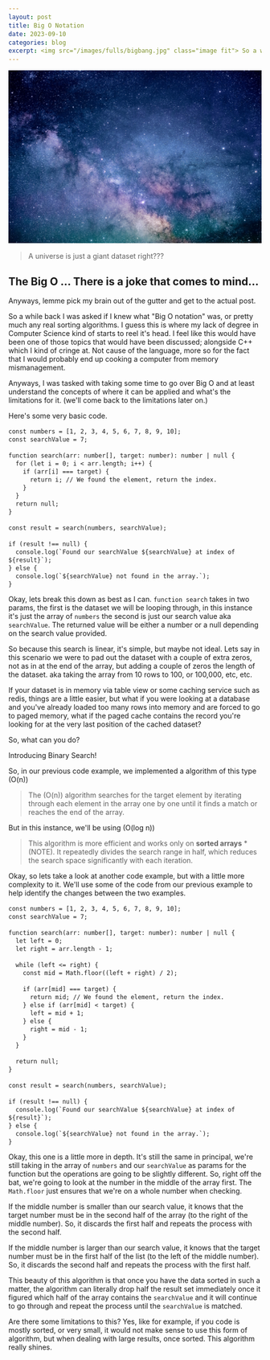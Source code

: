 ```yaml
---
layout: post
title: Big O Notation
date: 2023-09-10
categories: blog
excerpt: <img src="/images/fulls/bigbang.jpg" class="image fit"> So a while back I was asked if I knew what "Big O notation" was, or pretty much any real sorting algorithms. I guess this is where my lack of degree in Computer Science kind of starts to reel it's head. I don't have a degree in computer science and I feel like this would have been one of those things that would have been discussed; alongside C++ which I kind of cringe at. Not cause of the language, more so for the fact that I would probably end up cooking a computer from memory mismanagement.
---
```


<img src="/images/fulls/bigbang.jpg" class="image fit">

> A universe is just a giant dataset right???

## The Big O ... There is a joke that comes to mind...

Anyways, lemme pick my brain out of the gutter and get to the actual post.

So a while back I was asked if I knew what "Big O notation" was, or pretty much any real sorting algorithms. I guess this is where my lack of degree in Computer Science kind of starts to reel it's head. I feel like this would have been one of those topics that would have been discussed; alongside C++ which I kind of cringe at. Not cause of the language, more so for the fact that I would probably end up cooking a computer from memory mismanagement.

Anyways, I was tasked with taking some time to go over Big O and at least understand the concepts of where it can be applied and what's the limitations for it. (we'll come back to the limitations later on.)

Here's some very basic code.

```
const numbers = [1, 2, 3, 4, 5, 6, 7, 8, 9, 10];
const searchValue = 7;

function search(arr: number[], target: number): number | null {
  for (let i = 0; i < arr.length; i++) {
    if (arr[i] === target) {
      return i; // We found the element, return the index.
    }
  }
  return null;
}

const result = search(numbers, searchValue);

if (result !== null) {
  console.log(`Found our searchValue ${searchValue} at index of ${result}`);
} else {
  console.log(`${searchValue} not found in the array.`);
}
```

Okay, lets break this down as best as I can. `function search` takes in two params, the first is the dataset we will be looping through, in this instance it's just the array of `numbers` the second is just our search value aka `searchValue`. The returned value will be either a number or a null depending on the search value provided.

So because this search is linear, it's simple, but maybe not ideal. Lets say in this scenario we were to pad out the dataset with a couple of extra zeros, not as in at the end of the array, but adding a couple of zeros the length of the dataset. aka taking the array from 10 rows to 100, or 100,000, etc, etc.

If your dataset is in memory via table view or some caching service such as redis, things are a little easier, but what if you were looking at a database and you've already loaded too many rows into memory and are forced to go to paged memory, what if the paged cache contains the record you're looking for at the very last position of the cached dataset?

So, what can you do?

Introducing Binary Search!

So, in our previous code example, we implemented a algorithm of this type (O(n))

> The (O(n)) algorithm searches for the target element by iterating through each element in the array one by one until it finds a match or reaches the end of the array.

But in this instance, we'll be using (O(log n))

> This algorithm is more efficient and works only on **sorted arrays** \*(NOTE). It repeatedly divides the search range in half, which reduces the search space significantly with each iteration.

Okay, so lets take a look at another code example, but with a little more complexity to it. We'll use some of the code from our previous example to help identify the changes between the two examples.

```
const numbers = [1, 2, 3, 4, 5, 6, 7, 8, 9, 10];
const searchValue = 7;

function search(arr: number[], target: number): number | null {
  let left = 0;
  let right = arr.length - 1;

  while (left <= right) {
    const mid = Math.floor((left + right) / 2);

    if (arr[mid] === target) {
      return mid; // We found the element, return the index.
    } else if (arr[mid] < target) {
      left = mid + 1;
    } else {
      right = mid - 1;
    }
  }

  return null;
}

const result = search(numbers, searchValue);

if (result !== null) {
  console.log(`Found our searchValue ${searchValue} at index of ${result}`);
} else {
  console.log(`${searchValue} not found in the array.`);
}
```

Okay, this one is a little more in depth. It's still the same in principal, we're still taking in the array of `numbers` and our `searchValue` as params for the function but the operations are going to be slightly different. So, right off the bat, we're going to look at the number in the middle of the array first. The `Math.floor` just ensures that we're on a whole number when checking.

If the middle number is smaller than our search value, it knows that the target number must be in the second half of the array (to the right of the middle number). So, it discards the first half and repeats the process with the second half.

If the middle number is larger than our search value, it knows that the target number must be in the first half of the list (to the left of the middle number). So, it discards the second half and repeats the process with the first half.

This beauty of this algorithm is that once you have the data sorted in such a matter, the algorithm can literally drop half the result set immediately once it figured which half of the array contains the `searchValue` and it will continue to go through and repeat the process until the `searchValue` is matched.

Are there some limitations to this? Yes, like for example, if you code is mostly sorted, or very small, it would not make sense to use this form of algorithm, but when dealing with large results, once sorted. This algorithm really shines.
